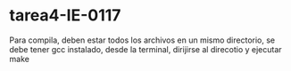 # tarea4-IE-0117

Para compila, deben estar todos los archivos en un mismo directorio, se debe tener gcc instalado, desde la terminal, dirijirse al direcotio y ejecutar make

